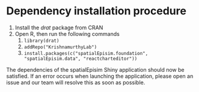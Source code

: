 # Dependency installation procedure
1. Install the *drat* package from CRAN
2. Open R, then run the following commands
   1. `library(drat)`
   2. `addRepo("KrishnamurthyLab")`
   3. `install.packages(c("spatialEpisim.foundation", "spatialEpisim.data", "reactcharteditor"))`

The dependencies of the spatialEpisim Shiny application should now be satisfied.
If an error occurs when launching the application,
please open an issue and our team will resolve this as soon as possible.
